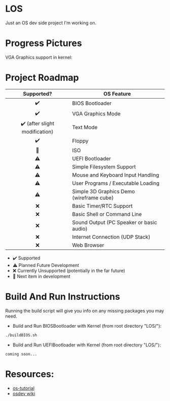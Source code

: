 # LOS

Just an OS dev side project I'm working on.

# Progress Pictures

VGA Graphics support in kernel:


# Project Roadmap

| Supported?  | OS Feature |
| :-------------: | ------------- |
| :heavy_check_mark:  | BIOS Bootloader |
| :heavy_check_mark:  | VGA Graphics Mode |
| :heavy_check_mark: (after slight modification)  | Text Mode |
| :heavy_check_mark:  | Floppy |
| :triangular_flag_on_post:  | ISO |
| :warning:  | UEFI Bootloader |
| :warning:  | Simple Filesystem Support |
| :warning:  | Mouse and Keyboard Input Handling |
| :warning:  | User Programs / Executable Loading |
| :warning:  | Simple 3D Graphics Demo (wireframe cube) |
| :x:  | Basic Timer/RTC Support |
| :x:  | Basic Shell or Command Line |
| :x:  | Sound Output (PC Speaker or basic audio) |
| :x:  | Internet Connection (UDP Stack) |
| :x:  | Web Browser |

- :heavy_check_mark: Supported
- :warning: Planned Future Development
- :x: Currently Unsupported (potentially in the far future)
- :triangular_flag_on_post: Next item in development

# Build And Run Instructions

Running the build script will give you info on any missing packages you may need.

- Build and Run BIOSBootloader with Kernel (from root directory "LOS/"):
```bash
./buildBIOS.sh
```
- Build and Run UEFIBootloader with Kernel (from root directory "LOS/"):
```
coming soon...
```

# Resources:
- [os-tutorial](https://github.com/cfenollosa/os-tutorial/tree/master)
- [osdev wiki](https://wiki.osdev.org/Expanded_Main_Page)
